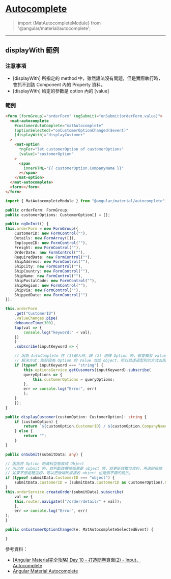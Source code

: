 # [Autocomplete](https://material.angular.io/components/autocomplete/api)

> import {MatAutocompleteModule} from '@angular/material/autocomplete';

---

## displayWith 範例

### 注意事項

- [displayWith] 所指定的 method 中，雖然語法沒有問題，但是實際執行時，會抓不到該 Component 內的 Property 資料。
- [displayWith] 給定的參數是 option 內的 [value]

### 範例

```html
<form [formGroup]="orderForm" (ngSubmit)="onSubmit(orderForm.value)">
  <mat-autocomplete
    #customerAutoComplete="matAutocomplete"
    (optionSelected)="onCustomerOptionChanged($event)"
    [displayWith]="displayCustomer"
  >
    <mat-option
      *ngFor="let customerOption of customerOptions"
      [value]="customerOption"
    >
      <span
        innerHTML="{{ customerOption.CompanyName }}"
      ></span>
    </mat-option>
  </mat-autocomplete>
  <form></form>
</form>
```

```typescript
import { MatAutocompleteModule } from "@angular/material/autocomplete";

public orderForm: FormGroup;
public customerOptions: CustomerOption[] = [];

public ngOnInit() {
this.orderForm = new FormGroup({
    CustomerID: new FormControl(""),
    Details: new FormArray([]),
    EmployeeID: new FormControl(""),
    Freight: new FormControl(""),
    OrderDate: new FormControl(""),
    RequiredDate: new FormControl(""),
    ShipAddress: new FormControl(""),
    ShipCity: new FormControl(""),
    ShipCountry: new FormControl(""),
    ShipName: new FormControl(""),
    ShipPostalCode: new FormControl(""),
    ShipRegion: new FormControl(""),
    ShipVia: new FormControl(""),
    ShippedDate: new FormControl("")
});

this.orderForm
    .get("CustomerID")
    .valueChanges.pipe(
    debounceTime(300),
    tap(val => {
        console.log("keyword:" + val);
    })
    )
    .subscribe(inputKeyword => {

    // 因為 AutoComplete 在 (1)輸入時，跟 (2) 選擇 Option 時，都會觸發 valueChanges
    // 解決方式：剛好因為 Option 的 Value 改成 object，所以就透過型別的方式去阻擋第二次觸發
    if (typeof inputKeyword === "string") {
        this.optionsService.getCusomers(inputKeyword).subscribe(
        queryOptions => {
            this.customerOptions = queryOptions;
        },
        err => console.log("Error", err)
        );
    }
    });
}

public displayCustomer(customOption: CustomerOption): string {
    if (customOption) {
        return `${customOption.CustomerID} / ${customOption.CompanyName}`;
    } else {
        return "";
    }
}

public onSubmit(submitData: any) {

// 因為將 Option 的資料型態改成 Object
// 所以在 submit 時，就判斷該欄位如果是 object 時，就更新該欄位資料，再送給後端
// 如果不想處理這段，可以把後端改成接收 object 也是個不錯的做法。
if (typeof submitData.CustomerID === "object") {
    submitData.CustomerID = (submitData.CustomerID as CustomerOption).CustomerID;
}
this.orderService.createOrder(submitData).subscribe(
    val => {
    this.router.navigate(["/order/detail/" + val]);
    },
    err => console.log("Error", err)
);
}

public onCustomerOptionChanged(e: MatAutocompleteSelectedEvent) {

}
```

參考資料：

- [[Angular Material完全攻略] Day 10 - 打造問卷頁面(2) - Input、Autocomplete](https://ithelp.ithome.com.tw/articles/10194495)
- [Angular Material Autocomplete](https://hoshcoding.com/courses/1/angular-material-autocomplete)

